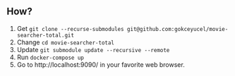 ## How?
1. Get
`git clone --recurse-submodules git@github.com:gokceyucel/movie-searcher-total.git`
2. Change
`cd movie-searcher-total`
3. Update
`git submodule update --recursive --remote`
4. Run
`docker-compose up`
5. Go to http://localhost:9090/ in your favorite web browser.
